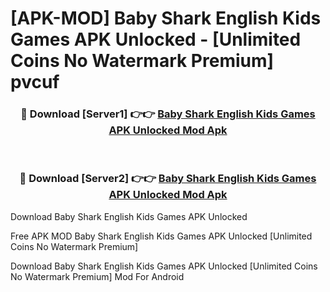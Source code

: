 # [APK-MOD] Baby Shark English  Kids Games APK Unlocked - [Unlimited Coins No Watermark Premium] pvcuf



<div align="center">
<h3>🔴 Download [Server1] 👉👉 <a href="https://momento.my/?title=Baby_Shark_English__Kids_Games_APK_Unlocked">Baby Shark English  Kids Games APK Unlocked Mod Apk</a></h3><br>

<h3>🔴 Download [Server2] 👉👉 <a href="https://momento.my/?title=Baby_Shark_English__Kids_Games_APK_Unlocked">Baby Shark English  Kids Games APK Unlocked Mod Apk</a></h3>
</div>



Download Baby Shark English  Kids Games APK Unlocked 

Free APK MOD Baby Shark English  Kids Games APK Unlocked [Unlimited Coins No Watermark Premium]

Download Baby Shark English  Kids Games APK Unlocked [Unlimited Coins No Watermark Premium] Mod For Android
